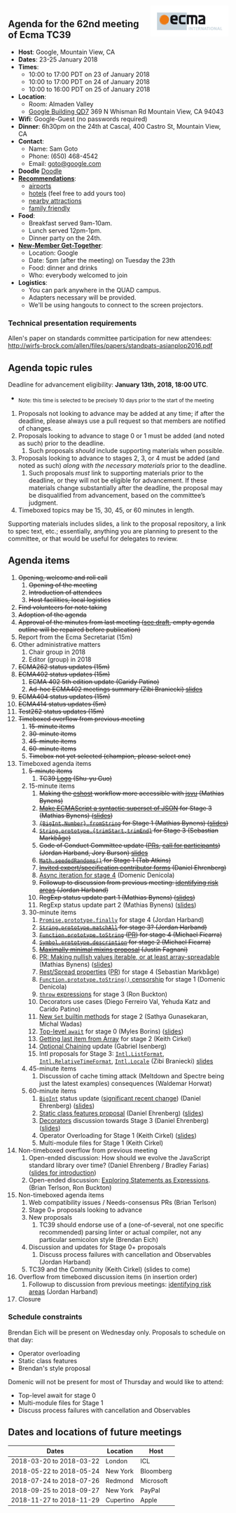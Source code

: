 <img src="../images/Ecma_RVB-003.jpg" align="right" height="70" alt="" />

## Agenda for the 62nd meeting of Ecma TC39

- **Host**: Google, Mountain View, CA
- **Dates**: 23-25 January 2018
- **Times**:
  - 10:00 to 17:00 PDT on 23 of January 2018
  - 10:00 to 17:00 PDT on 24 of January 2018
  - 10:00 to 16:00 PDT on 25 of January 2018
- **Location**:
  - Room: Almaden Valley
  - [Google Building QD7](https://www.google.com/maps/place/Google+QD7/@37.3985837,-122.0606948,17z/data=!3m1!4b1!4m5!3m4!1s0x808fb7167c7d981f:0x56170379ca18f18a!8m2!3d37.3985837!4d-122.0585008?authuser=1) 369 N Whisman Rd Mountain View, CA 94043
- **Wifi**: Google-Guest (no passwords required)
- **Dinner**: 6h30pm on the 24th at Cascal, 400 Castro St, Mountain View, CA
- **Contact**:
  - Name: Sam Goto
  - Phone: (650) 468-4542
  - Email: goto@google.com
- **Doodle** [Doodle](https://ecma-international.doodle.com/poll/ga5a2wqgkqus2pui)
- **[Recommendations](https://gist.github.com/samuelgoto/7e5193ee8c2955e41abf52c4071312ac)**:
  - [airports](https://gist.github.com/samuelgoto/7e5193ee8c2955e41abf52c4071312ac)
  - [hotels](https://gist.github.com/samuelgoto/7e5193ee8c2955e41abf52c4071312ac#hotel-recommendations) (feel free to add yours too)
  - [nearby attractions](https://gist.github.com/samuelgoto/7e5193ee8c2955e41abf52c4071312ac#nearby-attractions)
  - [family friendly](https://gist.github.com/samuelgoto/7e5193ee8c2955e41abf52c4071312ac#family-friendly-kids--6yo)
- **Food**:
  - Breakfast served 9am-10am.
  - Lunch served 12pm-1pm.
  - Dinner party on the 24th.
- **[New-Member Get-Together](https://github.com/tc39/Reflector/issues/96)**:
  - Location: Google
  - Date: 5pm (after the meeting) on Tuesday the 23th
  - Food: dinner and drinks
  - Who: everybody welcomed to join
- **Logistics**:
  - You can park anywhere in the QUAD campus.
  - Adapters necessary will be provided.
  - We'll be using hangouts to connect to the screen projectors.

### Technical presentation requirements

Allen's paper on standards committee participation for new attendees: http://wirfs-brock.com/allen/files/papers/standpats-asianplop2016.pdf

## Agenda topic rules

Deadline for advancement eligibility: **January 13th, 2018, 18:00 UTC**.
  - <sub>Note: this time is selected to be precisely 10 days prior to the start of the meeting</sub>

1. Proposals not looking to advance may be added at any time; if after the deadline, please always use a pull request so that members are notified of changes.
1. Proposals looking to advance to stage 0 or 1 must be added (and noted as such) prior to the deadline.
    1. Such proposals *should* include supporting materials when possible.
1. Proposals looking to advance to stages 2, 3, or 4 must be added (and noted as such) *along with the necessary materials* prior to the deadline.
    1. Such proposals *must* link to supporting materials prior to the deadline, or they will not be eligible for advancement. If these materials change substantially after the deadline, the proposal may be disqualified from advancement, based on the committee’s judgment.
1. Timeboxed topics may be 15, 30, 45, or 60 minutes in length.

Supporting materials includes slides, a link to the proposal repository, a link to spec text, etc.; essentially, anything you are planning to present to the committee, or that would be useful for delegates to review.

## Agenda items

1. ~~Opening, welcome and roll call~~
    1. ~~Opening of the meeting~~
    1. ~~Introduction of attendees~~
    1. ~~Host facilities, local logistics~~
1. ~~Find volunteers for note taking~~
1. ~~Adoption of the agenda~~
1. ~~Approval of the minutes from last meeting ([see draft](http://example.com), empty agenda outline will be repaired before publication)~~
1. Report from the Ecma Secretariat (15m)
1. Other administrative matters
    1. Chair group in 2018
    1. Editor (group) in 2018
1. ~~ECMA262 status updates (15m)~~
1. ~~ECMA402 status updates (15m)~~
    1. ~~ECMA 402 5th edition update (Caridy Patino)~~
    1. ~~Ad-hoc ECMA402 meetings summary (Zibi Braniecki) [slides](https://docs.google.com/presentation/d/1JlVOkn21jyF4YlsxBeisfvyYKzf5AZYNUzrUeZD12CQ/edit#slide=id.g2e1d914bb7_0_47)~~
1. ~~ECMA404 status updates (15m)~~
1. ~~ECMA414 status updates (5m)~~
1. ~~Test262 status updates (15m)~~
1. ~~Timeboxed overflow from previous meeting~~
    1. ~~15-minute items~~
    1. ~~30-minute items~~
    1. ~~45-minute items~~
    1. ~~60-minute items~~
    1. ~~Timebox not yet selected (champion, please select one)~~
1. Timeboxed agenda items
    1. ~~5-minute items~~
        1. ~~TC39 [Logo](https://github.com/tc39/tc39-logo) (Shu-yu Guo)~~
    1. 15-minute items
        1. ~~Making the [eshost](https://github.com/bterlson/eshost-cli) workflow more accessible with [jsvu](https://github.com/GoogleChromeLabs/jsvu) (Mathias Bynens)~~
        1. ~~[Make ECMAScript a syntactic superset of JSON](https://github.com/tc39/proposal-json-superset) for Stage 3 (Mathias Bynens) ([slides](https://docs.google.com/presentation/d/1eDW_u6dI8iFUx77m8rjRbF6C0grLZuVFJmJq620qD-I/edit))~~
        1. ~~[`{BigInt,Number}.fromString`](https://github.com/mathiasbynens/proposal-number-fromstring) for Stage 1 (Mathias Bynens) ([slides](https://docs.google.com/presentation/d/1Cs3FcclB_Vsb3YqU7dLRbsBqLmn7Bb4qEYs7bX8lOsQ/edit))~~
        1. ~~[`String.prototype.{trimStart,trimEnd}`](https://github.com/tc39/proposal-string-left-right-trim/) for Stage 3 (Sebastian Markbåge)~~
        1. ~~Code of Conduct Committee update ([PRs](https://github.com/tc39/code-of-conduct/pulls), [call for participants](https://github.com/tc39/Reflector/issues/86)) (Jordan Harband, Jory Burson) [slides](https://docs.google.com/presentation/d/1zV8omkShPG8kbGNGYCgMPPupQqJsZC1rDFmC4IJJFGI/edit#slide=id.gc6fa3c898_0_0)~~
        1. ~~[`Math.seededRandoms()`](https://github.com/tabatkins/js-seeded-random) for Stage 1 (Tab Atkins)~~
        1. ~~[Invited expert/specification contributor forms](https://github.com/tc39/Reflector/issues/104) (Daniel Ehrenberg)~~
        1. [Async iteration for stage 4](https://github.com/tc39/ecma262/pull/1066) (Domenic Denicola)
        1. ~~Followup to discussion from previous meeting: [identifying risk areas](https://github.com/tc39/process-document/pull/18) (Jordan Harband)~~
        1. ~~RegExp status update part 1 (Mathias Bynens) ([slides](https://docs.google.com/presentation/d/1TECzt6BqL6vBtSn2QTiDCJmcvoQX3kvlodKTc1s3K18/edit))~~
        1. RegExp status update part 2 (Mathias Bynens) ([slides](https://docs.google.com/presentation/d/1TECzt6BqL6vBtSn2QTiDCJmcvoQX3kvlodKTc1s3K18/edit))
    1. 30-minute items
        1. [`Promise.prototype.finally`](https://github.com/tc39/proposal-promise-finally/) for stage 4 (Jordan Harband)
        1. ~~[`String.prototype.matchAll`](https://github.com/tc39/proposal-string-matchall) for stage 3? (Jordan Harband)~~
        1. ~~[`Function.prototype.toString`](https://github.com/tc39/Function-prototype-toString-revision) ([PR](https://github.com/tc39/ecma262/pull/697)) for stage 4 (Michael Ficarra)~~
        1. ~~[`Symbol.prototype.description`](https://github.com/tc39/proposal-Symbol-description) for stage 2 (Michael Ficarra)~~
        1. ~~[Maximally minimal mixins proposal](https://gist.github.com/justinfagnani/9502b5f46599f474a67a5fce2f7af910) (Justin Fagnani)~~
        1. [PR: Making nullish values iterable, or at least array-spreadable](https://github.com/tc39/ecma262/pull/1069) (Mathias Bynens) ([slides](https://docs.google.com/presentation/d/1SWf5ZN2C-CFTde0SBdo01eZKwcYPAJUfPTCZf54VCB8/edit))
        1. [Rest/Spread properties](https://github.com/tc39/proposal-object-rest-spread) ([PR](https://github.com/tc39/ecma262/pull/1048)) for stage 4 (Sebastian Markbåge)
        1. [`Function.prototype.toString()` censorship](https://github.com/domenic/proposal-function-prototype-tostring-censorship/blob/master/README.md) for stage 1 (Domenic Denicola)
        1. [`throw` expressions](https://github.com/tc39/proposal-throw-expressions) for stage 3 (Ron Buckton)
        1. Decorators use cases (Diego Ferreiro Val, Yehuda Katz and Carido Patino)
        1. [New `Set` builtin methods](https://docs.google.com/presentation/d/e/2PACX-1vR3U78vWdnSujZoGKR1EZOvhrIDJMcypwq3T0FY4bz-lG8LncSD_x89N2eS8anu5adviz1mhSrnf9lG/pub?start=false&loop=false&delayms=3000) for stage 2 (Sathya Gunasekaran, Michal Wadas)
        1. [Top-level `await`](https://github.com/MylesBorins/proposal-top-level-await) for stage 0 (Myles Borins) ([slides](https://docs.google.com/presentation/d/1B0csbsot4HTrk30ueYMDqd1S-nRkCiIcVXaWgtSU_0Q/edit?usp=sharing))
        1. [Getting last item from Array](https://github.com/keithamus/proposal-array-last) for stage 2 (Keith Cirkel)
        1. [Optional Chaining](https://github.com/tc39/proposal-optional-chaining) update (Gabriel Isenberg)
        1. Intl proposals for Stage 3: [`Intl.ListFormat`](https://github.com/tc39-transfer/proposal-intl-list-format), [`Intl.RelativeTimeFormat`](https://github.com/tc39/proposal-intl-relative-time), [`Intl.Locale`](https://github.com/tc39/proposal-intl-locale) (Zibi Braniecki) [slides](https://docs.google.com/presentation/d/1JlVOkn21jyF4YlsxBeisfvyYKzf5AZYNUzrUeZD12CQ/edit#slide=id.g2e1d914bb7_0_62)
    1. 45-minute items
        1. Discussion of cache timing attack (Meltdown and Spectre being just the latest examples) consequences (Waldemar Horwat)
    1. 60-minute items
        1. [`BigInt`](https://github.com/tc39/proposal-bigint) status update ([significant recent change](https://github.com/tc39/proposal-bigint/pull/106)) (Daniel Ehrenberg) ([slides](https://docs.google.com/presentation/d/1gXw9ewq8VzsWUuFgEHi-V2vx4tfZl5lJlkGQWw4iesE/edit#slide=id.p))
        1. [Static class features proposal](http://github.com/tc39/proposal-static-class-features/) (Daniel Ehrenberg) ([slides](https://docs.google.com/presentation/d/1wixI6gGDlH26xze35MKcIFyAHlQU7y9yWR06Hd37E80/edit#slide=id.p))
        1. [Decorators](https://github.com/tc39/proposal-decorators/) discussion towards Stage 3 (Daniel Ehrenberg) ([slides](https://docs.google.com/presentation/d/1g6hrJp_nk_OeapuPXlkE4D_31OZbz4wQbXuIagsyoUI/edit#slide=id.p))
        1. Operator Overloading for Stage 1 (Keith Cirkel) ([slides](http://keithcirkel.co.uk/proposal-operator-overloading))
        1. Multi-module files for Stage 1 (Keith Cirkel)
1. Non-timeboxed overflow from previous meeting
    1. Open-ended discussion: How should we evolve the JavaScript standard library over time? (Daniel Ehrenberg / Bradley Farias) ([slides for introduction](https://docs.google.com/presentation/d/1QSwQYJz4c1VESEKTWPqrAPbDn_y9lTBBjaWRjej1c-w/view#slide=id.p))
    1. Open-ended discussion: [Exploring Statements as Expressions](https://github.com/rbuckton/proposal-statements-as-expressions#readme). (Brian Terlson, Ron Buckton)
1. Non-timeboxed agenda items
    1. Web compatibility issues / Needs-consensus PRs (Brian Terlson)
    1. Stage 0+ proposals looking to advance
    1. New proposals
        1. TC39 should endorse use of a (one-of-several, not one specific recommended) parsing linter or actual compiler, not any particular semicolon style (Brendan Eich)
    1. Discussion and updates for Stage 0+ proposals
        1. Discuss process failures with cancellation and Observables (Jordan Harband)
    1. TC39 and the Community (Keith Cirkel) (slides to come)
1. Overflow from timeboxed discussion items (in insertion order)
    1. Followup to discussion from previous meetings: [identifying risk areas](https://github.com/tc39/process-document/pull/18) (Jordan Harband)
1. Closure

### Schedule constraints

Brendan Eich will be present on Wednesday only. Proposals to schedule on that day:
- Operator overloading
- Static class features
- Brendan's style proposal

Domenic will not be present for most of Thursday and would like to attend:
- Top-level await for stage 0
- Multi-module files for Stage 1
- Discuss process failures with cancellation and Observables

## Dates and locations of future meetings

| Dates                    | Location          | Host                    |
|--------------------------|-------------------|-------------------------|
| 2018-03-20 to 2018-03-22 | London            | ICL                     |
| 2018-05-22 to 2018-05-24 | New York          | Bloomberg               |
| 2018-07-24 to 2018-07-26 | Redmond           | Microsoft               |
| 2018-09-25 to 2018-09-27 | New York          | PayPal                  |
| 2018-11-27 to 2018-11-29 | Cupertino         | Apple                   |
